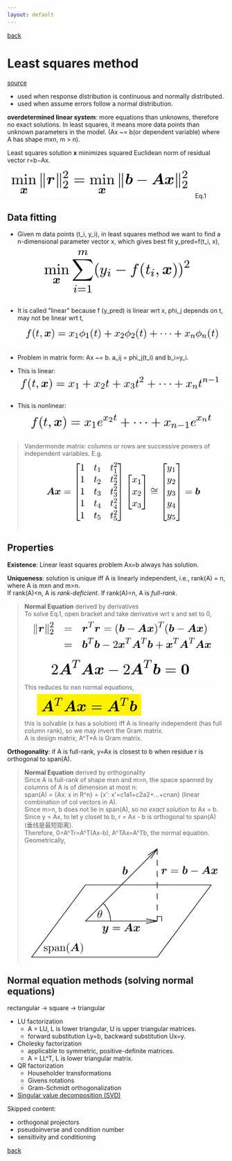 ```yaml
---
layout: default
---
```


[back](../index.md)

# Least squares method
[source](http://heath.cs.illinois.edu/scicomp/notes/chap03.pdf)

- used when response distribution is continuous and normally distributed. 
- used when assume errors follow a normal distribution.

**overdetermined linear system**: more equations than unknowns, therefore no exact solutions.
In least squares, it means more data points than unknown parameters in the model. (Ax ~= b(or dependent variable)  where A has shape mxn, m > n).

Least squares solution **x** minimizes squared Euclidean norm of residual vector r=b−Ax. <br>
![lsdf1](../pics/lsdf1.png) Eq.1

## Data fitting
- Given m data points (t_i, y_i), in least squares method we want to find a n-dimensional parameter vector x, which gives best fit y_pred=f(t_i, x),<br>
![lsdf2](../pics/lsdf2.png) <br>
- It is called "linear" because f (y_pred) is linear wrt x, phi_j depends on t, may not be linear wrt t,<br>
![lsdf3](../pics/lsdf3.png) <br>
- Problem in matrix form: Ax ~= b. a_ij = phi_j(t_i) and b_i=y_i. <br>

- This is linear: <br>
![lsdf4](../pics/lsdf4.png) <br>
- This is nonlinear: <br>
![lsdf5](../pics/lsdf5.png) <br>

> Vandermonde matrix: columns or rows are successive powers of independent variables.
> E.g. ![lsdf6](../pics/lsdf6.png)

## Properties
**Existence**: Linear least squares problem Ax=b always has solution.

**Uniqueness**: solution is unique iff A is linearly independent, i.e., rank(A) = n, where A is mxn and m>n. <br>
If rank(A)<n, A is *rank-deficient*. If rank(A)=n, A is *full-rank*.

> **Normal Equation** derived by derivatives<br>
> To solve Eq.1, open bracket and take derivative wrt x and set to 0, <br>
> ![lsdf7](../pics/lsdf7.png) <br>
> ![lsdf8](../pics/lsdf8.png) <br>
> This reduces to nxn normal equations, <br>
> ![lsdf9](../pics/lsdf9.png)  <br>
> this is solvable (x has a solution) iff A is linearly independent (has full column rank), so we may invert the Gram matrix. <br>
> A is design matrix, A^T*A is Gram matrix. <br>

**Orthogonality**: if A is full-rank, y=Ax is closest to b when residue r is orthogonal to span(A).

> **Normal Equation** derived by orthogonality <br>
> Since A is full-rank of shape mxn and m>n, the space spanned by columns of A is of dimension at most n: <br>
> span(A) = {Ax: x in R^n} = {x': x'=c1a1+c2a2+...+cnan} (linear combination of col vectors in A). <br>
> Since m>n, b does not lie in span(A), so *no exact solution* to Ax = b. <br>
> Since y = Ax, to let y closet to b, r = Ax - b is orthogonal to span(A) (垂线是最短距离). <br>
> Therefore, 0=A^Tr=A^T(Ax-b), A^TAx=A^Tb, the normal equation. <br>
> Geometrically, <br>
> ![norm_orth](../pics/norm_orth.JPG) <br>

## Normal equation methods (solving normal equations)
rectangular -> square -> triangular
- LU factorization
  - A = LU, L is lower triangular, U is upper triangular matrices.
  - forward substitution Ly=b, backward substitution Ux=y.
- Cholesky factorization
  - applicable to symmetric, positive-definite matrices.
  - A = LL^T, L is lower triangular matrix.
- QR factorization
  - Householder transformations
  - Givens rotations
  - Gram-Schmidt orthogonalization
- [Singular value decomposition (SVD)](../subsecs/svd.md)

Skipped content: <br>
- orthogonal projectors
- pseudoinverse and condition number
- sensitivity and conditioning

[back](../index.md)